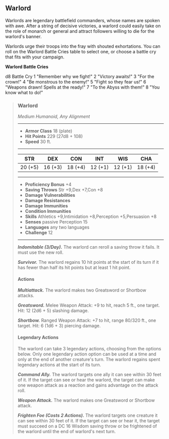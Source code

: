 ## Warlord
Warlords are legendary battlefield commanders, whose names are spoken with awe. After a string of decisive victories, a warlord could easily take on the role of monarch or general and attract followers willing to die for the warlord's banner.

Warlords urge their troops into the fray with shouted exhortations. You can roll on the Warlord Battle Cries table to select one, or choose a battle cry that fits with your campaign.

**Warlord Battle Cries**

d8	Battle Cry
1	"Remember why we fight!"
2	"Victory awaits!"
3	"For the crown!"
4	"Be monstrous to the enemy!"
5	"Fight so they fear us!"
6	"Weapons drawn! Spells at the ready!"
7	"To the Abyss with them!"
8	"You know what to do!"

>### Warlord
>*Medium Humanoid, Any Alignment*
>___
>- **Armor Class** 18 (plate)
>- **Hit Points** 229 (27d8 + 108)
>- **Speed** 30 ft.
>___
>|**STR**|**DEX**|**CON**|**INT**|**WIS**|**CHA**|
>|:---:|:---:|:---:|:---:|:---:|:---:|
>|20 (+5)|16 (+3)|18 (+4)|12 (+1)|12 (+1)|18 (+4)|
>
>___
>- **Proficiency Bonus** +4
>- **Saving Throws** Str +9,Dex +7,Con +8
>- **Damage Vulnerabilities** 
>- **Damage Resistances** 
>- **Damage Immunities** 
>- **Condition Immunities** 
>- **Skills** Athletics +9,Intimidation +8,Perception +5,Persuasion +8
>- **Senses** passive Perception 15
>- **Languages** any two languages
>- **Challenge** 12
>___
>***Indomitable (3/Day).*** The warlord can reroll a saving throw it fails. It must use the new roll.
>
>***Survivor.*** The warlord regains 10 hit points at the start of its turn if it has fewer than half its hit points but at least 1 hit point.
>
>#### Actions
>***Multiattack.*** The warlord makes two Greatsword or Shortbow attacks.
>
>***Greatsword.*** Melee Weapon Attack: +9 to hit, reach 5 ft., one target. Hit: 12 (2d6 + 5) slashing damage.
>
>***Shortbow.*** Ranged Weapon Attack: +7 to hit, range 80/320 ft., one target. Hit: 6 (1d6 + 3) piercing damage.
>
>#### Legendary Actions
>The warlord can take 3 legendary actions, choosing from the options below. Only one legendary action option can be used at a time and only at the end of another creature's turn. The warlord regains spent legendary actions at the start of its turn.
>
>***Command Ally.*** The warlord targets one ally it can see within 30 feet of it. If the target can see or hear the warlord, the target can make one weapon attack as a reaction and gains advantage on the attack roll.
>
>***Weapon Attack.*** The warlord makes one Greatsword or Shortbow attack.
>
>***Frighten Foe (Costs 2 Actions).*** The warlord targets one creature it can see within 30 feet of it. If the target can see or hear it, the target must succeed on a DC 16 Wisdom saving throw or be frightened of the warlord until the end of warlord's next turn.
>
